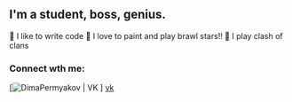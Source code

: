 ## I'm a student, boss, genius.
💪 I like to write code
🎉 I love to paint and play brawl stars!!
🥅 I play clash of clans


### Connect wth me:

[<img alight="left" alt=" DimaPermyakov | VK" widtn="22px" scr="https://yandex.ru/images/search?from=tabbar&text=%D0%B8%D0%BA%D0%BE%D0%BD%D0%BA%D0%B0%20%D0%B2%D0%BA&pos=0&img_url=https%3A%2F%2Fi0.wp.com%2Fedrublevsky.ru%2Fwp-content%2Fuploads%2F2016%2F01%2F%25D0%25B2%25D0%25BA-%25D0%25B8%25D0%25BA%25D0%25BE%25D0%25BD%25D0%25BA%25D0%25B0.png&rpt=simage" /> ] [vk]

[vk]: https://vk.com/boss_permyakoovv
